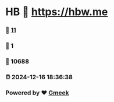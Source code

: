 # HB :link: https://hbw.me 
### :page_facing_up: [11](https://hbw.me/tag.html) 
### :speech_balloon: 1 
### :hibiscus: 10688 
### :alarm_clock: 2024-12-16 18:36:38 
### Powered by :heart: [Gmeek](https://github.com/Meekdai/Gmeek)
